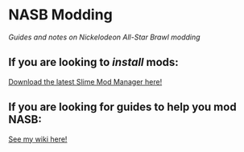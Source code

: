 # NASB Modding
*Guides and notes on Nickelodeon All-Star Brawl modding*

## If you are looking to *install* mods:

[Download the latest Slime Mod Manager here!](https://github.com/legoandmars/slimemodmanager/releases/latest)

## If you are looking for guides to help you mod NASB:

[See my wiki here!](https://github.com/megalon/nasb-modding/wiki)
